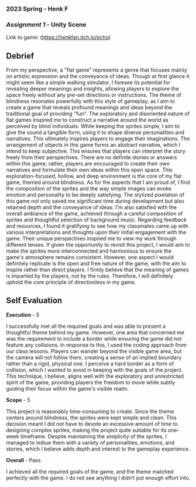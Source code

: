 ### **2023 Spring** - Henk F
### *Assignment 1* - Unity Scene
Link to game: (https://henkfan.itch.io/echo)


## **Debrief**

From my perspective, a "flat game" represents a genre that focuses mainly on artistic expression and the conveyance of ideas. Though at first glance it might seem like a simple walking simulator, I foresee its potential for revealing deeper meanings and insights, allowing players to explore the space freely without any pre-set directions or instructions. 
The theme of blindness resonates powerfully with this style of gameplay, as I aim to create a game that reveals profound meanings and ideas beyond the traditional goal of providing "fun". The exploratory and disoriented nature of flat games inspired me to construct a narrative around the world as perceived by blind individuals.
While keeping the sprites simple, I aim to give the sound a tangible form, using it to shape diverse personalities and narratives. This ultimately inspires players to engage their imaginations. The arrangement of objects in this game forms an abstract narrative, which I intend to keep subjective. This ensures that players can interpret the story freely from their perspectives. There are no definite stories or answers within this game; rather, players are encouraged to create their own narratives and formulate their own ideas within this open space. This exploration-focused, hollow, and deep environment is the core of my flat game, themed around blindness.
As for the aspects that I am proud of, I find the composition of the sprites and the way simple images can evoke emotion and personality to be deeply satisfying. The stylized pixelation of this game not only saved me significant time during development but also retained depth and the conveyance of ideas. I'm also satisfied with the overall ambiance of the game, achieved through a careful composition of sprites and thoughtful selection of background music.
Regarding feedback and resources, I found it gratifying to see how my classmates came up with various interpretations and thoughts upon their initial engagement with the game. Their unique perspectives inspired me to view my work through different lenses. If given the opportunity to revisit this project, I would aim to make the sprites more interconnected and harmonious to ensure the game's atmosphere remains consistent. However, one aspect I would definitely replicate is the open and free nature of the game, with the aim to inspire rather than direct players. I firmly believe that the meaning of games is imparted by the players, not by the rules. Therefore, I will definitely uphold the core principle of directionless in my game.



## **Self Evaluation**

**Execution** - 5

I successfully met all the required goals and was able to present a thoughtful theme behind my game. However, one area that concerned me was the requirement to include a border while ensuring the game did not feature any collisions. In response to this, I used the coding approach from our class lessons. Players can wander beyond the visible game area, but the camera will not follow them, creating a sense of an implied boundary rather than a rigid, physical one. I perceive a hard border as a form of collision, which I wanted to avoid in keeping with the goals of the project. This technique, I believe, aligns well with the exploratory and unrestricted spirit of the game, providing players the freedom to move while subtly guiding their focus within the game's visible realm.

**Scope**  - 5


This project is reasonably time-consuming to create. Since the theme centers around blindness, the sprites were kept simple and clean. This decision meant I did not have to devote an excessive amount of time to designing complex sprites, making the project quite suitable for its one-week timeframe. Despite maintaining the simplicity of the sprites, I managed to imbue them with a variety of personalities, emotions, and stories, which I believe adds depth and interest to the gameplay experience.

**Overall** - Pass


I achieved all the required goals of the game, and the theme matched perfectly with the game.  I do not see anything I didn’t put enough effort into. 